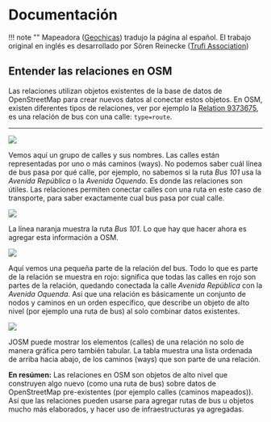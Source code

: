 # Documentación

!!! note ""
	Mapeadora ([Geochicas](https://geochicas.org)) tradujo la página al español. El trabajo original en inglés es desarrollado por Sören Reinecke ([Trufi Association](https://trufi-association.org))

## Entender las relaciones en OSM

Las relaciones utilizan objetos existentes de la base de datos de OpenStreetMap para crear nuevos datos al conectar estos objetos. En OSM, existen diferentes tipos de relaciones, ver por ejemplo la [Relation 9373675](https://www.openstreetmap.org/relation/9373675), es una relación de bus con una calle: `type=route`.

---

![](streets.png)

Vemos aquí un grupo de calles y sus nombres. Las calles están representadas por uno o más caminos (ways). No podemos saber cuál línea de bus pasa por qué calle, por ejemplo, no sabemos si la ruta _Bus 101_ usa la _Avenida República_ o la _Avenida Oquendo_. Es donde las relaciones son útiles. Las relaciones permiten conectar calles con una ruta en este caso de transporte, para saber exactamente cual bus pasa por cual calle.

![](busroute.png)

La línea naranja muestra la ruta _Bus 101_. Lo que hay que hacer ahora es agregar esta información a OSM.

![](connected-streets.png)

Aquí vemos una pequeña parte de la relación del bus. Todo lo que es parte de la relación se muestra en rojo: significa que todas las calles en rojo son partes de la relación, quedando conectada la calle *Avenida República* con la *Avenida Oquenda*. Así que una relación es básicamente un conjunto de nodos y caminos en un orden específico, que describe un objeto de alto nivel (por ejemplo una ruta de bus) al solo combinar datos existentes.

![](relation-street-list.png)

JOSM puede mostrar los elementos (calles) de una relación no solo de manera gráfica pero también tabular. La tabla muestra una lista ordenada de arriba hacia abajo, de los caminos (ways) que son parte de una relación.



**En resúmen:** Las relaciones en OSM son objetos de alto nivel que construyen algo nuevo (como una ruta de bus) sobre datos de OpenStreetMap pre-existentes (por ejemplo calles (caminos mapeados)). Así que las relaciones pueden usarse para agregar rutas de bus u objetos mucho más elaborados, y hacer uso de infraestructuras ya agregadas.
